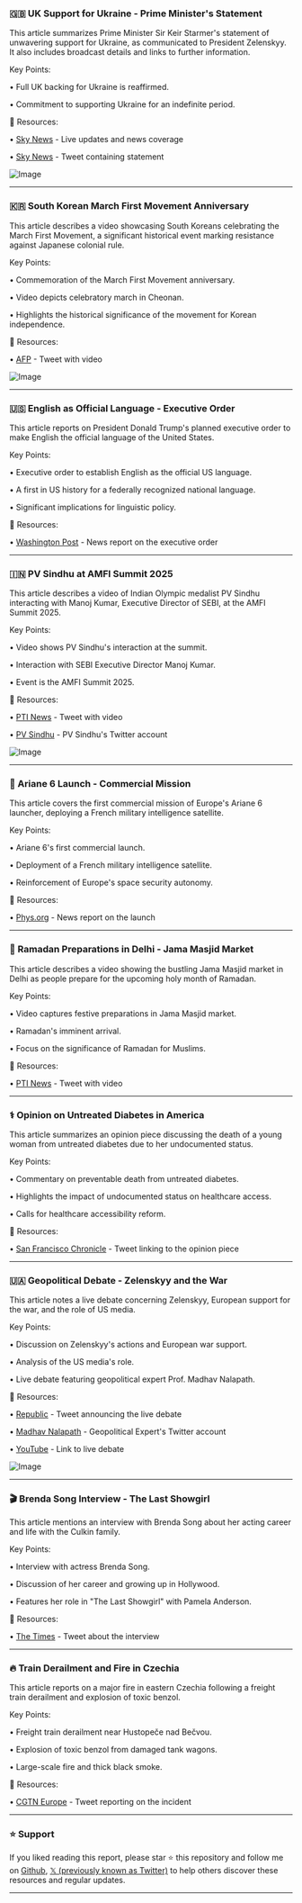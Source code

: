 ### 🇬🇧 UK Support for Ukraine - Prime Minister's Statement

This article summarizes Prime Minister Sir Keir Starmer's statement of unwavering support for Ukraine,  as communicated to President Zelenskyy.  It also includes broadcast details and links to further information.

Key Points:

•  Full UK backing for Ukraine is reaffirmed.

•  Commitment to supporting Ukraine for an indefinite period.


🔗 Resources:

• [Sky News](https://x.com/SkyNews) - Live updates and news coverage

• [Sky News](https://x.com/SkyNews/status/1895892913722200415) - Tweet containing statement

![Image](https://pbs.twimg.com/media/Gk-QgRwXsAA9Bll.jpg)


---
### 🇰🇷 South Korean March First Movement Anniversary

This article describes a video showcasing South Koreans celebrating the March First Movement, a significant historical event marking resistance against Japanese colonial rule.

Key Points:

• Commemoration of the March First Movement anniversary.

• Video depicts celebratory march in Cheonan.

• Highlights the historical significance of the movement for Korean independence.


🔗 Resources:

• [AFP](https://x.com/AFP/status/1895888766801170755) - Tweet with video

![Image](https://pbs.twimg.com/ext_tw_video_thumb/1895887773627772929/pu/img/yCgZfOBKlBjBKOeh.jpg)


---
### 🇺🇸 English as Official Language - Executive Order

This article reports on President Donald Trump's planned executive order to make English the official language of the United States.

Key Points:

•  Executive order to establish English as the official US language.

•  A first in US history for a federally recognized national language.

•  Significant implications for linguistic policy.


🔗 Resources:

• [Washington Post](https://x.com/washingtonpost/status/1895879721151316080) - News report on the executive order


---
### 🇮🇳 PV Sindhu at AMFI Summit 2025

This article describes a video of Indian Olympic medalist PV Sindhu interacting with Manoj Kumar, Executive Director of SEBI, at the AMFI Summit 2025.

Key Points:

•  Video shows PV Sindhu's interaction at the summit.

•  Interaction with SEBI Executive Director Manoj Kumar.

•  Event is the AMFI Summit 2025.


🔗 Resources:

• [PTI News](https://x.com/PTI_News/status/1895879569095475562) - Tweet with video

• [PV Sindhu](https://x.com/Pvsindhu1) - PV Sindhu's Twitter account

![Image](https://pbs.twimg.com/ext_tw_video_thumb/1895879378116231175/pu/img/ZkneQdk6-lRcPf2X.jpg)


---
### 🚀 Ariane 6 Launch - Commercial Mission

This article covers the first commercial mission of Europe's Ariane 6 launcher, deploying a French military intelligence satellite.

Key Points:

•  Ariane 6's first commercial launch.

•  Deployment of a French military intelligence satellite.

•  Reinforcement of Europe's space security autonomy.


🔗 Resources:

• [Phys.org](https://phys.org/news/2025-03-european-satellite-launcher-commercial-blast.html#:~:text=After%20several%20postponements%2C%20Europe's%20Ariane,military%20intelligence%20satellite%20into%20space…. ) - News report on the launch

---
### 🕌 Ramadan Preparations in Delhi - Jama Masjid Market

This article describes a video showing the bustling Jama Masjid market in Delhi as people prepare for the upcoming holy month of Ramadan.

Key Points:

•  Video captures festive preparations in Jama Masjid market.

•  Ramadan's imminent arrival.

•  Focus on the significance of Ramadan for Muslims.


🔗 Resources:

• [PTI News](https://x.com/PTI_News/status/1895875140946444519) - Tweet with video


---
### ⚕️ Opinion on Untreated Diabetes in America

This article summarizes an opinion piece discussing the death of a young woman from untreated diabetes due to her undocumented status.

Key Points:

•  Commentary on preventable death from untreated diabetes.

•  Highlights the impact of undocumented status on healthcare access.

•  Calls for healthcare accessibility reform.


🔗 Resources:

• [San Francisco Chronicle](https://x.com/sfchronicle/status/1895874691815846016) - Tweet linking to the opinion piece


---
### 🇺🇦 Geopolitical Debate - Zelenskyy and the War

This article notes a live debate concerning Zelenskyy, European support for the war, and the role of US media.

Key Points:

•  Discussion on Zelenskyy's actions and European war support.

•  Analysis of the US media's role.

•  Live debate featuring geopolitical expert Prof. Madhav Nalapath.



🔗 Resources:

• [Republic](https://x.com/republic/status/1895871207914037344) - Tweet announcing the live debate

• [Madhav Nalapath](https://x.com/MD_Nalapat) - Geopolitical Expert's Twitter account

• [YouTube](https://youtube.com/watch?v=51y1T2r7tIg) - Link to live debate

![Image](https://pbs.twimg.com/ext_tw_video_thumb/1895870890963021824/pu/img/BXoMcbM7CKMwqbQO.jpg)


---
### 🎬 Brenda Song Interview - The Last Showgirl

This article mentions an interview with Brenda Song about her acting career and life with the Culkin family.

Key Points:

•  Interview with actress Brenda Song.

•  Discussion of her career and growing up in Hollywood.

•  Features her role in "The Last Showgirl" with Pamela Anderson.


🔗 Resources:

• [The Times](https://x.com/thetimes/status/1895866901760270683) - Tweet about the interview


---
### 🔥 Train Derailment and Fire in Czechia

This article reports on a major fire in eastern Czechia following a freight train derailment and explosion of toxic benzol.

Key Points:

•  Freight train derailment near Hustopeče nad Bečvou.

•  Explosion of toxic benzol from damaged tank wagons.

•  Large-scale fire and thick black smoke.


🔗 Resources:

• [CGTN Europe](https://x.com/CGTNEurope/status/1895798735567011952) - Tweet reporting on the incident


---

### ⭐️ Support

If you liked reading this report, please star ⭐️ this repository and follow me on [Github](https://github.com/Drix10), [𝕏 (previously known as Twitter)](https://x.com/DRIX_10_) to help others discover these resources and regular updates.

---
